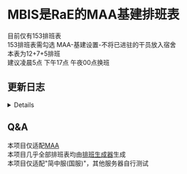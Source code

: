 # MBIS是RaE的MAA基建排班表  
目前仅有153排班表  
153排班表需勾选 MAA-基建设置-不将已进驻的干员放入宿舍  
本表为12+7+5排班  
建议凌晨5点 下午17点 午夜00点换班  

## 更新日志
<details>   
  
- __153排班表 Alpha v0.3.4__  
1.修复"17点班"迷迭香不上班问题  
__已知问题:__  
1.爱丽丝/车尔尼+"补满空位"功能 如果剩余干员全为满心情可能导致MAA出现最后3/5的情况并且爱丽丝/车尔尼不在宿舍  
      
- __153排班表 Alpha v0.3.3__  
1.尝试解决MAA自定义基建使用"补满空位"功能,宿舍不放满的问题  
PS:爱丽丝/车尔尼+"补满空位"功能 如果剩余干员全为满心情可能导致MAA出现最后3/5的情况并且爱丽丝/车尔尼不在宿舍
  
- __153排班表 Alpha v0.3.2__  
1.修复"0点班"Lancet-2进宿舍休息的问题  
  
- __153排班表 Alpha v0.3.1__  
1.修复排班起止时间问题  
2.更新校正版   
  
- __153排班表 Alpha v0.3__  
1.重做整个排班框架  
2.更新校正版 
    
- __153排班表 Alpha v0.2.4__  
1.菲亚梅塔调回常驻“宿舍1”   
  
- __153排班表 Alpha v0.2.3__  
1.修复了“5点班”迷迭香不上班的问题  
  
- __153排班表 Alpha v0.2.2__  
1.新增校正版  
2.菲亚梅塔修改为常驻“宿舍2”  
  
- __153排班表 Alpha v0.2.1__  
1.跳过了部分无需更换干员设施的重复操作  
  
- __153排班表 Alpha v0.2__  
1.重做整个排班框架  
  
- __153排班表 Alpha v0.1.4__  
1.修复5点班宿舍1仅入驻爱丽丝和宿舍2仅入驻车尔尼的问题  
2.菲亚梅塔修改为17点班使用
  
- __153排班表 Alpha v0.1.3__  
1.修复部分宿舍换干员出现循环问题  
  
- __153排班表 Alpha v0.1.2__  
1.所有班提前1个小时  
  
- __153排班表 Alpha v0.1.1__  
1.宿舍干员部分有些许改动  
  
- __153排班表 Alpha v0.1__  
1.初始生成  
</details>

## Q&A  
本项目仅适配[MAA](https://github.com/MaaAssistantArknights/MaaAssistantArknights)  
本项目几乎全部排班表均由[排班生成器](https://yituliu.site/riicCal/)生成  
本项目仅适配"简中服(国服)"，其他服务器自行测试  
